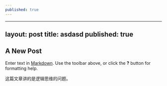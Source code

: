 ```yaml
---
published: true
---
```

---
layout: post
title: asdasd
published: true
---

## A New Post

Enter text in [Markdown](http://daringfireball.net/projects/markdown/). Use the toolbar above, or click the **?** button for formatting help.


这篇文章讲的是逻辑思维的问题。
